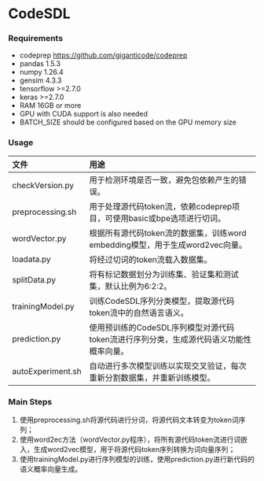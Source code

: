 # CodeSDL

### Requirements

+ codeprep https://github.com/giganticode/codeprep
+ pandas 1.5.3
+ numpy 1.26.4
+ gensim 4.3.3
+ tensorflow >=2.7.0
+ keras >=2.7.0
+ RAM 16GB or more
+ GPU with CUDA support is also needed
+ BATCH_SIZE should be configured based on the GPU memory size

### Usage

| 文件              | 用途                                                         |
| :---------------- | :----------------------------------------------------------- |
| checkVersion.py | 用于检测环境是否一致，避免包依赖产生的错误。 |
| preprocessing.sh   | 用于处理源代码token流，依赖codeprep项目，可使用basic或bpe选项进行切词。   |
| wordVector.py | 根据所有源代码token流的数据集，训练word embedding模型，用于生成word2vec向量。 |
| loadata.py | 将经过切词的token流载入数据集。 |
| splitData.py | 将有标记数据划分为训练集、验证集和测试集，默认比例为6:2:2。 |
| trainingModel.py | 训练CodeSDL序列分类模型，提取源代码token流中的自然语言语义。 |
| prediction.py | 使用预训练的CodeSDL序列模型对源代码token流进行序列分类，生成源代码语义功能性概率向量。 |
| autoExperiment.sh | 自动进行多次模型训练以实现交叉验证，每次重新分割数据集，并重新训练模型。 |

### Main Steps
1. 使用preprocessing.sh将源代码进行分词，将源代码文本转变为token词序列；
2. 使用word2ec方法（wordVector.py程序），将所有源代码token流进行词嵌入，生成word2vec模型，用于将源代码token序列转换为词向量序列；
3. 使用trainingModel.py进行序列模型的训练，使用prediction.py进行新代码的语义概率向量生成。
